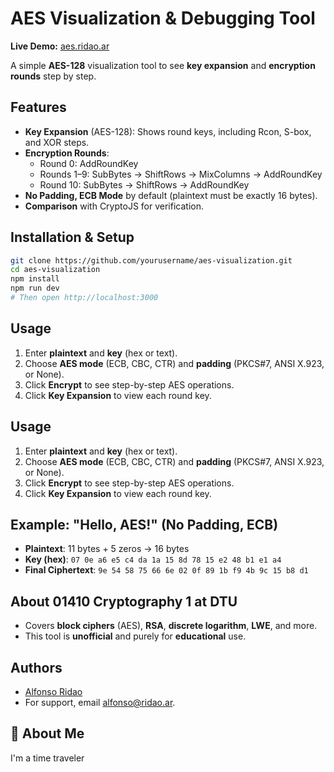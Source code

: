 # AES Visualization & Debugging Tool

**Live Demo:** [aes.ridao.ar](https://aes.ridao.ar)

A simple **AES-128** visualization tool to see **key expansion** and **encryption rounds** step by step.

## Features

- **Key Expansion** (AES-128): Shows round keys, including Rcon, S-box, and XOR steps.
- **Encryption Rounds**:
    - Round 0: AddRoundKey
    - Rounds 1–9: SubBytes → ShiftRows → MixColumns → AddRoundKey
    - Round 10: SubBytes → ShiftRows → AddRoundKey
- **No Padding, ECB Mode** by default (plaintext must be exactly 16 bytes).
- **Comparison** with CryptoJS for verification.

## Installation & Setup

```bash
git clone https://github.com/yourusername/aes-visualization.git
cd aes-visualization
npm install
npm run dev
# Then open http://localhost:3000
```

## Usage

1. Enter **plaintext** and **key** (hex or text).
2. Choose **AES mode** (ECB, CBC, CTR) and **padding** (PKCS#7, ANSI X.923, or None).
3. Click **Encrypt** to see step-by-step AES operations.
4. Click **Key Expansion** to view each round key.

## Usage

1. Enter **plaintext** and **key** (hex or text).
2. Choose **AES mode** (ECB, CBC, CTR) and **padding** (PKCS#7, ANSI X.923, or None).
3. Click **Encrypt** to see step-by-step AES operations.
4. Click **Key Expansion** to view each round key.

## Example: "Hello, AES!" (No Padding, ECB)

- **Plaintext**: 11 bytes + 5 zeros → 16 bytes
- **Key (hex)**: `07 0e a6 e5 c4 da 1a 15 8d 78 15 e2 48 b1 e1 a4`
- **Final Ciphertext**: `9e 54 58 75 66 6e 02 0f 89 1b f9 4b 9c 15 b8 d1`

## About 01410 Cryptography 1 at DTU

- Covers **block ciphers** (AES), **RSA**, **discrete logarithm**, **LWE**, and more.
- This tool is **unofficial** and purely for **educational** use.

## Authors

- [Alfonso Ridao](https://alfonso.ridao.ar)
- For support, email alfonso@ridao.ar.


## 🚀 About Me
I'm a time traveler

